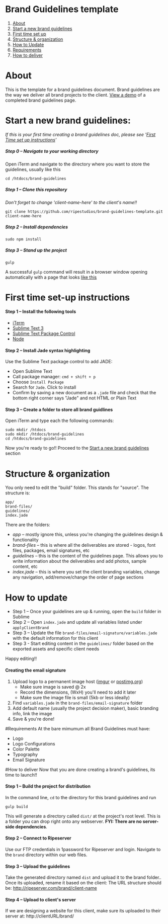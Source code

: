 # Brand Guidelines template
1. [About](#about)
2. [Start a new brand guidelines](#start-a-new-brand-guidelines)
3. [First time set up](#first-time-set-up-instructions)
4. [Structure & organization](#structure--organization)
5. [How to Update](#how-to-update)
6. [Requirements](#requirements)
7. [How to deliver](#how-to-deliver)

# About
This is the template for a brand guidelines document.  Brand guidelines are the way we deliver all brand projects to the client. [View a demo](http://ripeserver.com/brand/usrbc/) of a completed brand guidelines page.  

# Start a new brand guidelines:
*If this is your first time creating a brand guidelines doc, please see '[First Time set up instructions](#first-time-set-up-instructions)'* 


##### Step 0 – Navigate to your working directory
 Open iTerm and navigate to the directory where you want to store the guidelines, usually like this 
  ``` 
  cd /htdocs/brand-guidelines
  ```
##### Step 1 – Clone this repository
*Don't forget to change 'client-name-here' to the client's name!!*
   ```
   git clone https://github.com/ripestudios/brand-guidelines-template.git client-name-here
   ```
##### Step 2 – Install dependencies
   ```
   sudo npm install
   ```
##### Step 3 – Stand up the project
   ```
   gulp
   ```
   A successful `gulp` command will result in a browser window opening automatically with a page that looks [like this](http://ripeserver.com/brand/demo/)
   
# First time set-up instructions 

#### Step 1 – Install the following tools
- [iTerm](https://www.iterm2.com/)
- [Sublime Text 3](http://www.sublimetext.com/3)
- [Sublime Text Package Control](https://packagecontrol.io/installation)
- [Node](https://nodejs.org/en/)

#### Step 2 – Install Jade syntax highlighting
Use the Sublime Text package control to add JADE:
- Open Sublime Text
- Call package manager: `cmd + shift + p`
- Choose `Install Package`
- Search for `Jade`.  Click to install
- Confirm by saving a new document as a `.jade` file and check that the bottom right corner says "Jade" and not HTML or Plain Text

#### Step 3 – Create a folder to store all brand guidlines
Open iTerm and type each the following commands:
```
sudo mkdir /htdocs
sudo mkdir /htdocs/brand-guidelines
cd /htdocs/brand-guidelines
```

Now you're ready to go!! Proceed to the [Start a new brand guidelines](#start-a-new-brand-guidelines) section

# Structure & organization
You only need to edit the "build" folder. This stands for "source".  The structure is:
```
app/
brand-files/
guidelines/
index.jade
```
There are the folders: 
- *app* – mostly ignore this, unless you're changing the guidelines design & functionality
- *brand-files* – this is where all the deliverables are stored - logos, font files, packages, email signatures, etc
- *guidelines* – this is the content of the guidelines page.  This allows you to write information about the deliverables and add photos, sample content, etc
- *index.jade* – this is where you set the client branding variables, change any navigation, add/remove/change the order of page sections

# How to update
- Step 1 – Once your guidelines are up & running, open the `build` folder in Sublime
- Step 2 – Open `index.jade` and update all variables listed under `applyClientBrand`
- Step 3 – Update the file `brand-files/email-signature/variables.jade` with the default information for this client
- Step 3 - Start editing content in the `guidelines/` folder based on the exported assets and specific client needs

Happy editing!!

#### Creating the email signature
1. Upload logo to a permanent image host ([imgur](imgur.com) or [postimg.org](postimg.org))
   - Make sure image is saved @ 2x
   - Record the dimensions, (WxH) you'll need to add it later
   - Make sure the image file is small (5kb or less ideally)
2. Find `variables.jade` in the `brand-files/email-signature` folder
3. Add default name (usually the project decision maker), basic branding info, link the image
4. Save & you're done!

#Requirements
At the bare mimumum all Brand Guidelines must have:
- Logo
- Logo Configurations
- Color Palette
- Typography
- Email Signature

#How to deliver
Now that you are done creating a brand's guidelines, its time to launch!!

#### Step 1 – Build the project for distribution
In the command line, `cd` to the directory for this brand guidelines and run
   ```
   gulp build
   ```
This will generate a directory called `dist/` at the project's root level.  This is a folder you can drop right onto any webserver.  **FYI: There are no server-side dependencies**. 

#### Step 2 – Connect to Ripeserver
Use our FTP credentials in 1password for Ripeserver and login.  Navigate to the `brand` directory within our web files. 

#### Step 3 – Upload the guidelines
Take the generated directory named `dist` and upload it to the brand folder..  Once its uploaded, rename it based on the client:  The URL structure should be: http://ripeserver.com/brand/client-name

#### Step 4 – Upload to client's server
If we are designing a website for this client, make sure its uploaded to their server at: http://clientURL/brand/




 

